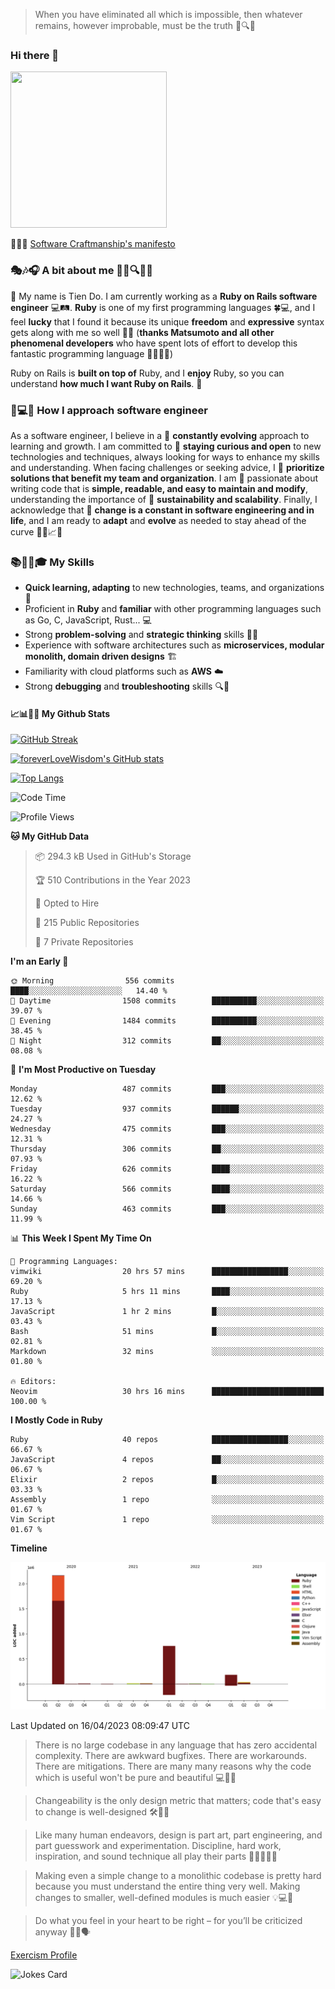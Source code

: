 > When you have eliminated all which is impossible, then whatever remains, however improbable, must be the truth 🤔🔍💡
### Hi there 👋

<!--
**foreverLoveWisdom/foreverLoveWisdom** is a ✨ _special_ ✨ repository because its `README.md` (this file) appears on your GitHub profile.

Here are some ideas to get you started:

- 🔭 I’m currently working on ...
- 🌱 I’m currently learning ...
- 👯 I’m looking to collaborate on ...
- 🤔 I’m looking for help with ...
- 💬 Ask me about ...
- 📫 How to reach me: ...
- 😄 Pronouns: ...
- ⚡ Fun fact: ...
-->

<img src="https://codecondo.com/wp-content/uploads/2017/09/railslogo.png" width="250" height="250">

 📜🔨🌟 [Software Craftmanship's manifesto](http://manifesto.softwarecraftsmanship.org/)

### 🎭🎶🎧 A bit about me 🕵️‍♀️🔍🕵️‍♂️
👋 My name is Tien Do. I am currently working as a **Ruby on Rails software engineer** 💻🛤️. **Ruby** is one of my first programming languages 🍀💻, and I feel **lucky** that I found it because its unique **freedom** and **expressive** syntax gets along with me so well 🤗💬 (**thanks Matsumoto and all other phenomenal developers** who have spent lots of effort to develop this fantastic programming language 🙏👨‍💻🌟)

Ruby on Rails is **built on top of** Ruby, and I **enjoy** Ruby, so you can understand **how much I want Ruby on Rails**. 🤩

### 🤔💻🔨 How I approach software engineer
As a software engineer, I believe in a 🔄 **constantly evolving** approach to learning and growth. I am committed to 🤔 **staying curious and open** to new technologies and techniques, always looking for ways to enhance my skills and understanding. When facing challenges or seeking advice, I 👥  **prioritize solutions that benefit my team and organization**. I am 🎉 passionate about writing code that is **simple, readable, and easy to maintain and modify**, understanding the importance of 🌱 **sustainability and scalability**. Finally, I acknowledge that 🌊 **change is a constant in software engineering and in life**, and I am ready to **adapt** and **evolve** as needed to stay ahead of the curve 🏃‍♂️📈🔄

### 📚🧑‍💻🎓 My Skills
- **Quick learning, adapting** to new technologies, teams, and organizations 🚀
- Proficient in **Ruby** and **familiar** with other programming languages such as Go, C, JavaScript, Rust... 💻
- Strong **problem-solving** and **strategic thinking** skills 🤔💡
- Experience with software architectures such as **microservices, modular monolith, domain driven designs** 🏗️
- Familiarity with cloud platforms such as **AWS** ☁️ 
- Strong **debugging** and **troubleshooting** skills 🔍🐞

#### 📈📊👨‍💻  My Github Stats

[![GitHub Streak](https://github-readme-streak-stats.herokuapp.com/?user=foreverLoveWisdom&theme=dracula)](https://git.io/streak-stats)
&nbsp;
&nbsp;

[![foreverLoveWisdom's GitHub stats](https://github-readme-stats.vercel.app/api?username=foreverLoveWisdom&show_icons=true&theme=react&count_private=true)](https://github.com/anuraghazra/github-readme-stats)

[![Top Langs](https://github-readme-stats.vercel.app/api/top-langs/?username=foreverLoveWisdom&show_icons=true&theme=vue-dark)](https://github.com/anuraghazra/github-readme-stats)

<!--START_SECTION:waka-->
![Code Time](http://img.shields.io/badge/Code%20Time-1%2C837%20hrs%2045%20mins-blue)

![Profile Views](http://img.shields.io/badge/Profile%20Views-0-blue)

**🐱 My GitHub Data** 

> 📦 294.3 kB Used in GitHub's Storage 
 > 
> 🏆 510 Contributions in the Year 2023
 > 
> 💼 Opted to Hire
 > 
> 📜 215 Public Repositories 
 > 
> 🔑 7 Private Repositories 
 > 
**I'm an Early 🐤** 

```text
🌞 Morning                556 commits         ████░░░░░░░░░░░░░░░░░░░░░   14.40 % 
🌆 Daytime                1508 commits        ██████████░░░░░░░░░░░░░░░   39.07 % 
🌃 Evening                1484 commits        ██████████░░░░░░░░░░░░░░░   38.45 % 
🌙 Night                  312 commits         ██░░░░░░░░░░░░░░░░░░░░░░░   08.08 % 
```
📅 **I'm Most Productive on Tuesday** 

```text
Monday                   487 commits         ███░░░░░░░░░░░░░░░░░░░░░░   12.62 % 
Tuesday                  937 commits         ██████░░░░░░░░░░░░░░░░░░░   24.27 % 
Wednesday                475 commits         ███░░░░░░░░░░░░░░░░░░░░░░   12.31 % 
Thursday                 306 commits         ██░░░░░░░░░░░░░░░░░░░░░░░   07.93 % 
Friday                   626 commits         ████░░░░░░░░░░░░░░░░░░░░░   16.22 % 
Saturday                 566 commits         ████░░░░░░░░░░░░░░░░░░░░░   14.66 % 
Sunday                   463 commits         ███░░░░░░░░░░░░░░░░░░░░░░   11.99 % 
```


📊 **This Week I Spent My Time On** 

```text
💬 Programming Languages: 
vimwiki                  20 hrs 57 mins      █████████████████░░░░░░░░   69.20 % 
Ruby                     5 hrs 11 mins       ████░░░░░░░░░░░░░░░░░░░░░   17.13 % 
JavaScript               1 hr 2 mins         █░░░░░░░░░░░░░░░░░░░░░░░░   03.43 % 
Bash                     51 mins             █░░░░░░░░░░░░░░░░░░░░░░░░   02.81 % 
Markdown                 32 mins             ░░░░░░░░░░░░░░░░░░░░░░░░░   01.80 % 

🔥 Editors: 
Neovim                   30 hrs 16 mins      █████████████████████████   100.00 % 
```

**I Mostly Code in Ruby** 

```text
Ruby                     40 repos            █████████████████░░░░░░░░   66.67 % 
JavaScript               4 repos             ██░░░░░░░░░░░░░░░░░░░░░░░   06.67 % 
Elixir                   2 repos             █░░░░░░░░░░░░░░░░░░░░░░░░   03.33 % 
Assembly                 1 repo              ░░░░░░░░░░░░░░░░░░░░░░░░░   01.67 % 
Vim Script               1 repo              ░░░░░░░░░░░░░░░░░░░░░░░░░   01.67 % 
```



**Timeline**

![Lines of Code chart](https://raw.githubusercontent.com/foreverLoveWisdom/foreverLoveWisdom/main/assets/bar_graph.png)


 Last Updated on 16/04/2023 08:09:47 UTC
<!--END_SECTION:waka-->


> There is no large codebase in any language that has zero accidental complexity. There are awkward bugfixes. There are workarounds. There are mitigations.
> There are many many reasons why the code which is useful won't be pure and beautiful 💻🐞🤔

> Changeability is the only design metric that matters; code that's easy to change is well-designed 🛠️🔄🎨

> Like many human endeavors, design is part art, part engineering, and part guesswork and experimentation. Discipline, hard work, inspiration, and sound technique all play their parts 🎨🧑‍💻🔬🧪

> Mak­ing even a sim­ple change to a mono­lith­ic code­base is pret­ty hard because you must under­stand the entire thing very well. Mak­ing changes to small­er, well-defined mod­ules is much easier 💡💻🤔
 
 > Do what you feel in your heart to be right – for you’ll be criticized anyway 💖🙏🗣️ 
 
[Exercism Profile](https://exercism.org/profiles/foreverLoveWisdom)

![Jokes Card](https://readme-jokes.vercel.app/api)
